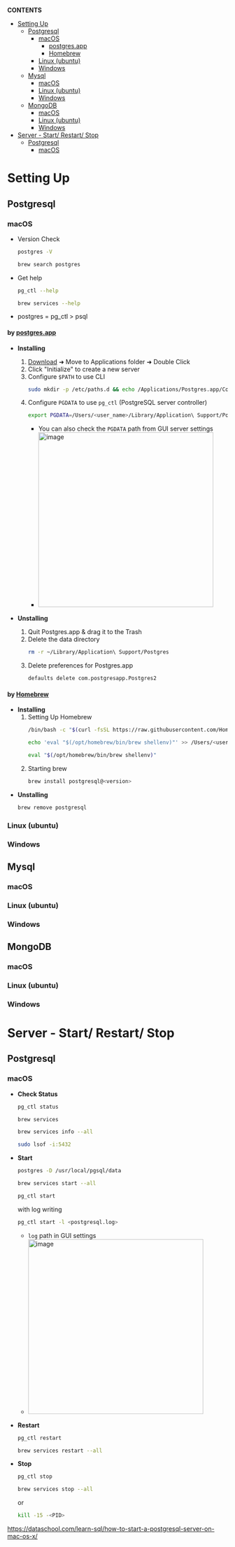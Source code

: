 **CONTENTS**
- [Setting Up](#setting-up)
  - [Postgresql](#postgresql)
    - [macOS](#macos)
      - [postgres.app](#postgresapp)
      - [Homebrew](#homebrew)
    - [Linux (ubuntu)](#linux-ubuntu)
    - [Windows](#windows)
  - [Mysql](#mysql)
    - [macOS](#macos-1)
    - [Linux (ubuntu)](#linux-ubuntu-1)
    - [Windows](#windows-1)
  - [MongoDB](#mongodb)
    - [macOS](#macos-2)
    - [Linux (ubuntu)](#linux-ubuntu-2)
    - [Windows](#windows-2)
- [Server - Start/ Restart/ Stop](#server---start-restart-stop)
  - [Postgresql](#postgresql-1)
    - [macOS](#macos-3)


# Setting Up
## Postgresql
### macOS
  - Version Check 
    ```bash
    postgres -V
    ```
    ```bash
    brew search postgres
    ```
  - Get help
      ```bash
      pg_ctl --help
      ```
      ```bash
      brew services --help
      ```
  - postgres = pg_ctl > psql
#### by [postgres.app](https://postgresapp.com/)
   - **Installing**
     1. [Download](https://postgresapp.com/downloads.html) ➜ Move to Applications folder ➜ Double Click
     2. Click "Initialize" to create a new server
     3. Configure ```$PATH``` to use CLI
         ```bash
         sudo mkdir -p /etc/paths.d && echo /Applications/Postgres.app/Contents/Versions/latest/bin | sudo tee /etc/paths.d/postgresapp
         ```
     4. Configure ```PGDATA``` to use ```pg_ctl``` (PostgreSQL server controller)
         ```bash
         export PGDATA=/Users/<user_name>/Library/Application\ Support/Postgres/<var-15>
         ```
         - You can also check the ```PGDATA``` path from GUI server settings
         - <img width="400" alt="image" src="https://user-images.githubusercontent.com/73396926/200126667-b76b7017-b81e-4057-9716-207ba5ec5433.png">

   - **Unstalling**
     1. Quit Postgres.app & drag it to the Trash
     2. Delete the data directory
         ```bash
         rm -r ~/Library/Application\ Support/Postgres
         ```
     3. Delete preferences for Postgres.app 
         ```bash
         defaults delete com.postgresapp.Postgres2
         ```
#### by [Homebrew](https://brew.sh/)
   - **Installing**
     1. Setting Up Homebrew
         ```bash 
         /bin/bash -c "$(curl -fsSL https://raw.githubusercontent.com/Homebrew/install/HEAD/install.sh)"
         ```
         ```bash 
         echo 'eval "$(/opt/homebrew/bin/brew shellenv)"' >> /Users/<user_name>/.zprofile
         ```
         ```bash 
         eval "$(/opt/homebrew/bin/brew shellenv)"
         ```
     2. Starting brew
         ```bash 
         brew install postgresql@<version>
         ```
   - **Unstalling**
       ```bash 
       brew remove postgresql
       ```
### Linux (ubuntu)
### Windows
## Mysql
### macOS
### Linux (ubuntu)

### Windows
## MongoDB
### macOS
### Linux (ubuntu)
### Windows


# Server - Start/ Restart/ Stop
## Postgresql
### macOS
  - **Check Status**
     ```bash 
     pg_ctl status
     ```
     ```bash 
     brew services 
     ```
     ```bash 
     brew services info --all
     ```
     ```bash 
     sudo lsof -i:5432
     ```
      
  - **Start**
      ```bash 
      postgres -D /usr/local/pgsql/data
      ```
      ```bash 
      brew services start --all 
      ```
      ```bash 
      pg_ctl start
      ```
      with log writing
      ```bash 
      pg_ctl start -l <postgresql.log>
      ```
       - ```log``` path in GUI settings
       - <img width="400" alt="image" src="https://user-images.githubusercontent.com/73396926/200126762-d9aed930-8043-4570-a88c-2d25c4b4330e.png">
  - **Restart**
      ```bash 
      pg_ctl restart
      ```
      ```bash 
      brew services restart --all 
      ```
  - **Stop**
      ```bash 
      pg_ctl stop 
      ```
      ```bash 
      brew services stop --all 
      ```
      or
      ```bash 
      kill -15 -<PID> 
      ```

https://dataschool.com/learn-sql/how-to-start-a-postgresql-server-on-mac-os-x/
